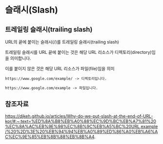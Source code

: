 슬래시(Slash)
===

트레일링 슬래시(trailing slash)
----

URL의 끝에 붙이는 슬래시(/)를 트레일링 슬래시(trailing slash)

트레일링 슬래시를 URL 끝에 붙이는 것은 해당 URL 리소스가 디렉토리(directory)임을 의미합니다. 

이를 붙이지 않은 것은 해당 URL 리소스가 파일(file)임을 의미


    https://www.google.com/example/ -> 디렉토리입니다.

    https://www.google.com/example -> 파일입니다.


참조자료
---

https://djkeh.github.io/articles/Why-do-we-put-slash-at-the-end-of-URL-kor/#:~:text=%ED%8A%B8%EB%A0%88%EC%9D%BC%EB%A7%81%20%EC%8A%AC%EB%9E%98%EC%8B%9C%EB%A5%BC%20URL,example/%20%2D%3E%20%EB%94%94%EB%A0%89%ED%86%A0%EB%A6%AC%EC%9E%85%EB%8B%88%EB%8B%A4.
